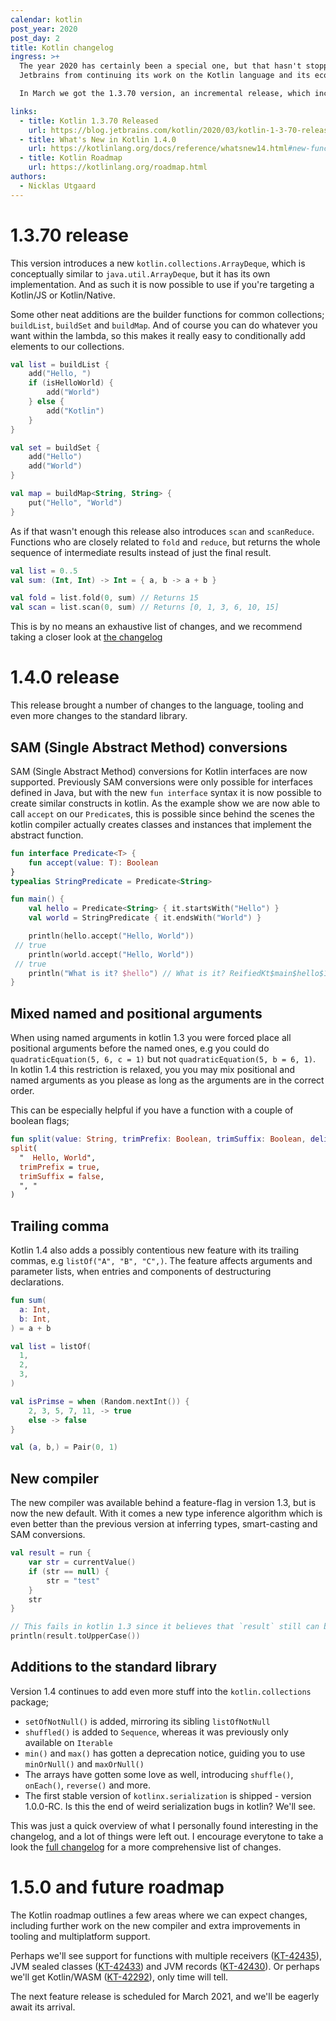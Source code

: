 ```yaml
---
calendar: kotlin
post_year: 2020
post_day: 2
title: Kotlin changelog
ingress: >+
  The year 2020 has certainly been a special one, but that hasn't stopped
  Jetbrains from continuing its work on the Kotlin language and its ecosystem.

  In March we got the 1.3.70 version, an incremental release, which included some new functions and classes in the standard library. And after the summer break we got the all new 1.4.0 version, a feature release, which came with some really sought after changes to the language and even more changes to the standard library.

links:
  - title: Kotlin 1.3.70 Released
    url: https://blog.jetbrains.com/kotlin/2020/03/kotlin-1-3-70-released/
  - title: What's New in Kotlin 1.4.0
    url: https://kotlinlang.org/docs/reference/whatsnew14.html#new-functions-for-arrays-and-collections
  - title: Kotlin Roadmap
    url: https://kotlinlang.org/roadmap.html
authors:
  - Nicklas Utgaard
---
```

# 1.3.70 release
This version introduces a new `kotlin.collections.ArrayDeque`, which is conceptually similar to `java.util.ArrayDeque`, but it has its own implementation. And as such it is now possible to use if you're targeting a Kotlin/JS or Kotlin/Native. 

Some other neat additions are the builder functions for common collections; `buildList`, `buildSet` and `buildMap`. And of course you can do whatever you want within the lambda, so this makes it really easy to conditionally add elements to our collections.

```kotlin
val list = buildList {
    add("Hello, ")
    if (isHelloWorld) {
        add("World")
    } else {
        add("Kotlin")
    }
}

val set = buildSet {
    add("Hello")
    add("World")
}

val map = buildMap<String, String> { 
    put("Hello", "World")
}
```

As if that wasn't enough this release also introduces `scan` and `scanReduce`. Functions who are closely related to `fold` and `reduce`, but returns the whole sequence of intermediate results instead of just the final result.
```kotlin
val list = 0..5
val sum: (Int, Int) -> Int = { a, b -> a + b }

val fold = list.fold(0, sum) // Returns 15
val scan = list.scan(0, sum) // Returns [0, 1, 3, 6, 10, 15]
```

This is by no means an exhaustive list of changes, and we recommend taking a closer look at [the changelog](https://blog.jetbrains.com/kotlin/2020/03/kotlin-1-3-70-released/)

# 1.4.0 release
This release brought a number of changes to the language, tooling and even more changes to the standard library.

## SAM (Single Abstract Method) conversions 
SAM (Single Abstract Method) conversions for Kotlin interfaces are now supported. Previously SAM conversions were only possible for interfaces defined in Java, but with the new `fun interface` syntax it is now possible to create similar constructs in kotlin. 
As the example show we are now able to call `accept` on our `Predicate`s, this is possible since behind the scenes the kotlin compiler actually creates classes and instances that implement the abstract function.
```kotlin
fun interface Predicate<T> {
    fun accept(value: T): Boolean
}
typealias StringPredicate = Predicate<String>

fun main() {
    val hello = Predicate<String> { it.startsWith("Hello") }
    val world = StringPredicate { it.endsWith("World") }

    println(hello.accept("Hello, World")) // true
    println(world.accept("Hello, World")) // true
    println("What is it? $hello") // What is it? ReifiedKt$main$hello$1@b81eda8
}
```

## Mixed named and positional arguments
When using named arguments in kotlin 1.3 you were forced place all positional arguments before the named ones, e.g you could do `quadraticEquation(5, 6, c = 1)` but not `quadraticEquation(5, b = 6, 1)`. In kotlin 1.4 this restriction is relaxed, you you may mix positional and named arguments as you please as long as the arguments are in the correct order.

This can be especially helpful if you have a function with a couple of boolean flags;
```kotlin
fun split(value: String, trimPrefix: Boolean, trimSuffix: Boolean, delimiter: String): Array<String) = TODO()
split(
  "  Hello, World",
  trimPrefix = true,
  trimSuffix = false,
  ", "
)
```

## Trailing comma
Kotlin 1.4 also adds a possibly contentious new feature with its trailing commas, e.g `listOf("A", "B", "C",)`. The feature affects arguments and parameter lists, when entries and components of destructuring declarations.

```kotlin
fun sum(
  a: Int, 
  b: Int,
) = a + b

val list = listOf(
  1,
  2,
  3,
)

val isPrimse = when (Random.nextInt()) {
    2, 3, 5, 7, 11, -> true
    else -> false
}

val (a, b,) = Pair(0, 1)
``` 


## New compiler
The new compiler was available behind a feature-flag in version 1.3, but is now the new default. With it comes a new type inference algorithm which is even better than the previous version at inferring types, smart-casting and SAM conversions.

```kotlin
val result = run {
    var str = currentValue()
    if (str == null) {
        str = "test"
    }
    str
}

// This fails in kotlin 1.3 since it believes that `result` still can be nullable.
println(result.toUpperCase()) 
```

## Additions to the standard library

Version 1.4 continues to add even more stuff into the `kotlin.collections` package; 
- `setOfNotNull()` is added, mirroring its sibling `listOfNotNull`
- `shuffled()` is added to `Sequence`, whereas it was previously only available on `Iterable`
- `min()` and `max()` has gotten a deprecation notice, guiding you to use `minOrNull()` and `maxOrNull()`
- The arrays have gotten some love as well, introducing `shuffle()`, `onEach()`, `reverse()` and more.
- The first stable version of `kotlinx.serialization` is shipped - version 1.0.0-RC. Is this the end of weird serialization bugs in kotlin? We'll see.


This was just a quick overview of what I personally found interesting in the changelog, and a lot of things were left out. I encourage everytone to take a look the [full changelog](https://kotlinlang.org/docs/reference/whatsnew14.html) for a more comprehensive list of changes.

# 1.5.0 and future roadmap
The Kotlin roadmap outlines a few areas where we can expect changes, including further work on the new compiler and extra improvements in tooling and multiplatform support. 

Perhaps we'll see support for functions with multiple receivers ([KT-42435](https://youtrack.jetbrains.com/issue/KT-42435)), JVM sealed classes ([KT-42433](https://youtrack.jetbrains.com/issue/KT-42433)) and JVM records ([KT-42430](https://youtrack.jetbrains.com/issue/KT-42430)). Or perhaps we'll get Kotlin/WASM ([KT-42292](https://youtrack.jetbrains.com/issue/KT-42292)), only time will tell.

The next feature release is scheduled for March 2021, and we'll be eagerly await its arrival.
